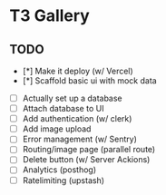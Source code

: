 # T3 Gallery

## TODO

- [*] Make it deploy (w/ Vercel)
- [*] Scaffold basic ui with mock data
- [ ] Actually set up a database
- [ ] Attach database to UI
- [ ] Add authentication (w/ clerk)
- [ ] Add image upload
- [ ] Error management (w/ Sentry)
- [ ] Routing/image page (parallel route)
- [ ] Delete button (w/ Server Ackions)
- [ ] Analytics (posthog)
- [ ] Ratelimiting (upstash)
